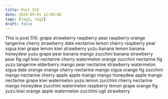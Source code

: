 ```yaml
---
title: Post 510
date: 2024-09-01 12:00:00
tags: [tag1, tag2]
draft: false
---
```

This is post 510.
grape
strawberry
raspberry
pear
raspberry
orange
tangerine
cherry
strawberry
date
nectarine
lemon
cherry
raspberry
pear
xigua
kiwi
grape
lemon
kiwi
strawberry
yuzu
banana
lemon
banana
honeydew
yuzu
grape
pear
banana
mango
zucchini
banana
strawberry
pear
fig
ugli
kiwi
nectarine
cherry
watermelon
orange
zucchini
nectarine
fig
yuzu
tangerine
elderberry
mango
pear
nectarine
strawberry
watermelon
xigua
date
orange
orange
cherry
nectarine
mango
xigua
orange
fig
zucchini
mango
nectarine
cherry
apple
apple
mango
mango
honeydew
apple
mango
nectarine
grape
kiwi
watermelon
yuzu
lemon
zucchini
cherry
nectarine
mango
honeydew
zucchini
watermelon
raspberry
lemon
grape
orange
fig
yuzu
kiwi
orange
apple
watermelon
zucchini
ugli
strawberry
